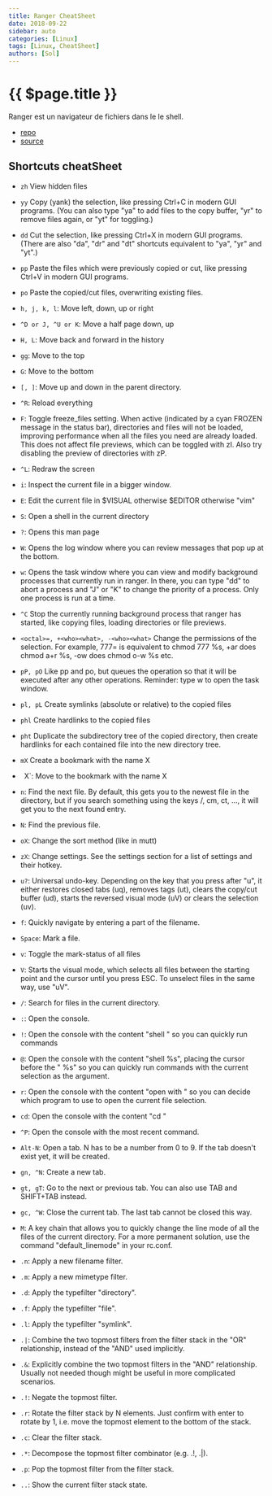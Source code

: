 ```yaml
---
title: Ranger CheatSheet
date: 2018-09-22
sidebar: auto
categories: [Linux]
tags: [Linux, CheatSheet]
authors: [Sol]
---
```


# {{ $page.title }}
<BlogPostMeta/>

Ranger est un navigateur de fichiers dans le le shell.
* [repo](https://ranger.github.io/)
* [source](https://ranger.github.io/ranger.1.html)

## Shortcuts cheatSheet

* `zh` View hidden files
* `yy` Copy (yank) the selection, like pressing Ctrl+C in modern GUI programs. (You can also type "ya" to add files to the copy buffer, "yr" to remove files again, or "yt" for toggling.)
* `dd` Cut the selection, like pressing Ctrl+X in modern GUI programs. (There are also "da", "dr" and "dt" shortcuts equivalent to "ya", "yr" and "yt".)
* `pp` Paste the files which were previously copied or cut, like pressing Ctrl+V in modern GUI programs.
* `po` Paste the copied/cut files, overwriting existing files.

* `h, j, k, l`: Move left, down, up or right
* `^D or J, ^U or K`: Move a half page down, up
* `H, L`: Move back and forward in the history
* `gg`: Move to the top
* `G`: Move to the bottom
* `[, ]`: Move up and down in the parent directory.
* `^R`: Reload everything
* `F`: Toggle freeze_files setting. When active (indicated by a cyan FROZEN message in the status bar), directories and files will not be loaded, improving performance when all the files you need are already loaded. This does not affect file previews, which can be toggled with zI. Also try disabling the preview of directories with zP.
* `^L`: Redraw the screen
* `i`: Inspect the current file in a bigger window.
* `E`: Edit the current file in $VISUAL otherwise $EDITOR otherwise "vim"
* `S`: Open a shell in the current directory
* `?`: Opens this man page
* `W`: Opens the log window where you can review messages that pop up at the bottom.
* `w`: Opens the task window where you can view and modify background processes that currently run in ranger. In there, you can type "dd" to abort a process and "J" or "K" to change the priority of a process. Only one process is run at a time.
* `^C` Stop the currently running background process that ranger has started, like copying files, loading directories or file previews.
* `<octal>=, +<who><what>, -<who><what>` Change the permissions of the selection. For example, 777= is equivalent to chmod 777 %s, +ar does chmod a+r %s, -ow does chmod o-w %s etc.

* `pP, pO` Like pp and po, but queues the operation so that it will be executed after any other operations. Reminder: type w to open the task window.
* `pl, pL` Create symlinks (absolute or relative) to the copied files
* `phl` Create hardlinks to the copied files
* `pht` Duplicate the subdirectory tree of the copied directory, then create hardlinks for each contained file into the new directory tree.
* `mX` Create a bookmark with the name X

* ` `X`: Move to the bookmark with the name X
* `n`: Find the next file. By default, this gets you to the newest file in the directory, but if you search something using the keys /, cm, ct, ..., it will get you to the next found entry.
* `N`: Find the previous file.
* `oX`: Change the sort method (like in mutt)
* `zX`: Change settings. See the settings section for a list of settings and their hotkey.
* `u?`: Universal undo-key. Depending on the key that you press after "u", it either restores closed tabs (uq), removes tags (ut), clears the copy/cut buffer (ud), starts the reversed visual mode (uV) or clears the selection (uv).
* `f`: Quickly navigate by entering a part of the filename.
* `Space`: Mark a file.
* `v`: Toggle the mark-status of all files
* `V`: Starts the visual mode, which selects all files between the starting point and the cursor until you press ESC. To unselect files in the same way, use "uV".
* `/`: Search for files in the current directory.
* `:`: Open the console.
* `!`: Open the console with the content "shell " so you can quickly run commands
* `@`: Open the console with the content "shell %s", placing the cursor before the " %s" so you can quickly run commands with the current selection as the argument.
* `r`: Open the console with the content "open with " so you can decide which program to use to open the current file selection.
* `cd`: Open the console with the content "cd "
* `^P`: Open the console with the most recent command.
* `Alt-N`: Open a tab. N has to be a number from 0 to 9. If the tab doesn't exist yet, it will be created.
* `gn, ^N`: Create a new tab.
* `gt, gT`: Go to the next or previous tab. You can also use TAB and SHIFT+TAB instead.
* `gc, ^W`: Close the current tab. The last tab cannot be closed this way.
* `M`: A key chain that allows you to quickly change the line mode of all the files of the current directory. For a more permanent solution, use the command "default_linemode" in your rc.conf.
* `.n`: Apply a new filename filter.
* `.m`: Apply a new mimetype filter.
* `.d`: Apply the typefilter "directory".
* `.f`: Apply the typefilter "file".
* `.l`: Apply the typefilter "symlink".
* `.|`: Combine the two topmost filters from the filter stack in the "OR" relationship, instead of the "AND" used implicitly.
* `.&`: Explicitly combine the two topmost filters in the "AND" relationship. Usually not needed though might be useful in more complicated scenarios.
* `.!`: Negate the topmost filter.
* `.r`: Rotate the filter stack by N elements. Just confirm with enter to rotate by 1, i.e. move the topmost element to the bottom of the stack.
* `.c`: Clear the filter stack.
* `.*`: Decompose the topmost filter combinator (e.g. .!, .|).
* `.p`: Pop the topmost filter from the filter stack.
* `..`: Show the current filter stack state.
